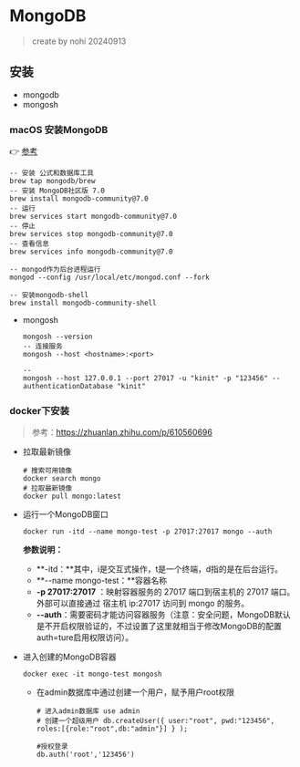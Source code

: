 # MongoDB

> create by nohi 20240913



## 安装

* mongodb
* mongosh

### macOS 安装MongoDB

:point_right:  [参考](https://www.mongodb.com/zh-cn/docs/manual/tutorial/install-mongodb-on-os-x/)

```shell
-- 安装 公式和数据库工具
brew tap mongodb/brew
-- 安装 MongoDB社区版 7.0
brew install mongodb-community@7.0
-- 运行
brew services start mongodb-community@7.0
-- 停止
brew services stop mongodb-community@7.0
-- 查看信息
brew services info mongodb-community@7.0

-- mongod作为后台进程运行
mongod --config /usr/local/etc/mongod.conf --fork

-- 安装mongodb-shell
brew install mongodb-community-shell
```

* mongosh

  ```shell
  mongosh --version
  -- 连接服务
  mongosh --host <hostname>:<port>
  
  -- 
  mongosh --host 127.0.0.1 --port 27017 -u "kinit" -p "123456" --authenticationDatabase "kinit"
  ```

### docker下安装

> 参考：https://zhuanlan.zhihu.com/p/610560696

* 拉取最新镜像

  ```shell
  # 搜索可用镜像
  docker search mongo
  # 拉取最新镜像
  docker pull mongo:latest
  ```

* 运行一个MongoDB窗口

  ```shell 
  docker run -itd --name mongo-test -p 27017:27017 mongo --auth
  ```

  **参数说明：**

  - **-itd：**其中，i是交互式操作，t是一个终端，d指的是在后台运行。
  - **--name mongo-test：**容器名称
  - **-p 27017:27017** ：映射容器服务的 27017 端口到宿主机的 27017 端口。外部可以直接通过 宿主机 ip:27017 访问到 mongo 的服务。
  - **--auth**：需要密码才能访问容器服务（注意：安全问题，MongoDB默认是不开启权限验证的，不过设置了这里就相当于修改MongoDB的配置auth=ture启用权限访问）。

* 进入创建的MongoDB容器

  ```
  docker exec -it mongo-test mongosh
  ```

  * 在admin数据库中通过创建一个用户，赋予用户root权限

    ```
    # 进入admin数据库 use admin 
    # 创建一个超级用户 db.createUser({ user:"root", pwd:"123456", roles:[{role:"root",db:"admin"}] } );
    
    #授权登录
    db.auth('root','123456')
    ```





